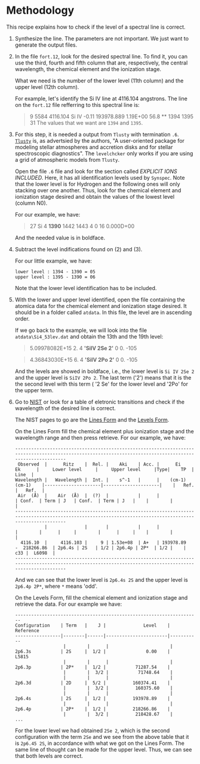 # Methodology

This recipe explains how to check if the level of a spectral line is correct.

1. Synthesize the line. The parameters are not important. We just want to
   generate the output files.

2. In the file `fort.12`, look for the desired spectral line. To find it, you
   can use the third, fourth and fifth column that are, respectively, the
   central wavelength, the chemical element and the ionization stage.

   What we need is the number of the lower level (11th column) and the upper
   level (12th column).

   For example, let's identify the Si IV line at 4116.104 angstrons. The line
   on the `fort.12` file refferring to this spectral line is:

   >9   5584  4116.104   Si  IV   -0.11  193978.889   1.19E+00    56.8   ** 1394 1395   31
   The values that we want are `1394` and `1395`.


3. For this step, it is needed a output from `Tlusty` with termination `.6`.
   [`Tlusty`](http://nova.astro.umd.edu/) is, as advertsied by the authors,
   "A user-oriented package for modeling stellar atmospheres and accretion
   disks and for stellar spectroscopic diagnostics". The `levelchcker` only
   works if you are using a grid of atmospheric models from `Tlusty`.

   Open the file `.6` file and look for the section called
   *EXPLICIT IONS INCLUDED*. Here, it has all identification levels used by
   `Synspec`. Note that the lower level is for Hydrogen  and the following ones
   will only stacking over one another. Thus, look for the chemical element and
   ionization stage desired and obtain the values of the lowest level (column
   N0).

   For our example, we have:

   >27  Si 4  **1390**  1442  1443     4     0    16      0.000D+00

   And the needed value is in boldface.

4. Subtract the level indifications found on (2) and (3).

   For our little example, we have:

   ```
   lower level : 1394 - 1390 = 05
   upper level : 1395 - 1390 = 06
   ```

   Note that the lower level identification has to be included.

5. With the lower and upper level identified, open the file containing the
   atomica data for the chemical element and ionization stage desired.
   It should be in a folder called `atdata`. In this file, the level are in
   ascending order.

   If we go back to the example, we will look into the file
   `atdata\Si4_53lev.dat` and obtain the 13th and the 19th level:

   > 5.09978082E+15      2.    4 **'SiIV 2Se 2'**  0   0.  -105

   > 4.36843030E+15      6.    4 **'SiIV 2Po 2'**  0   0.  -105

   And the levels are showed in boldface, i.e., the lower level is
   `Si IV 2Se 2` and the upper level is `SiIV 2Po 2`. The last term ('2') means
   that it is the the second level with this term ( '2 Se' for the lower
   level and '2Po' for the upper term.

6. Go to [NIST](http://www.nist.gov/) or look for a table of eletronic
   transitions and check if the wavelength of the desired line is correct.

   The NIST pages to go are the
   [Lines Form](http://physics.nist.gov/PhysRefData/ASD/lines_form.html)
   and the
   [Levels Form](http://physics.nist.gov/PhysRefData/ASD/levels_form.html).

   On the Lines Form fill the chemical element plus ionization stage and
   the wavelength range and then press retrieve. For our example, we have:
   ```
   ---------------------------------------------------------------------------------------------------------------------------------------------------------
    Observed  |      Ritz    |  Rel. |    Aki    | Acc. |      Ei           Ek      |     Lower level     |     Upper level     |Type|    TP  |   Line  |
   Wavelength |   Wavelength |  Int. |    s^-1   |      |    (cm-1)       (cm-1)    |---------------------|---------------------|    |   Ref. |   Ref.  |
    Air  (Å)  |    Air  (Å)  |  (?)  |           |      |                           | Conf.  | Term | J   | Conf.  | Term | J   |    |        |         |
   ---------------------------------------------------------------------------------------------------------------------------------------------------------
              |              |       |           |      |                           |        |      |     |        |      |     |    |        |         |
     4116.10  |     4116.103 |     9 | 1.53e+08  | A+   | 193978.89   -  218266.86  | 2p6.4s | 2S   | 1/2 | 2p6.4p | 2P*  | 1/2 |    |    c33 |  L6098  |
   ---------------------------------------------------------------------------------------------------------------------------------------------------------
   ```

   And we can see that the lower level is `2p6.4s 2S` and the upper level is
   `2p6.4p 2P*`, where `*` means 'odd'.

   On the Levels Form, fill the chemical element and ionization stage and retrieve
   the data. For our example we have:
   ```
   ---------------------------------------------------------------------
   Configuration    | Term   |    J |              Level    | Reference
   -----------------|--------|------|-----------------------|-----------
                     |        |      |                       |
   2p6.3s           | 2S     |  1/2 |               0.00    |     L5815
                     |        |      |                       |
   2p6.3p           | 2P*    |  1/2 |           71287.54    |
                     |        |  3/2 |           71748.64    |
                     |        |      |                       |
   2p6.3d           | 2D     |  5/2 |          160374.41    |
                     |        |  3/2 |          160375.60    |
                     |        |      |                       |
   2p6.4s           | 2S     |  1/2 |          193978.89    |
                     |        |      |                       |
   2p6.4p           | 2P*    |  1/2 |          218266.86    |
                     |        |  3/2 |          218428.67    |
   ...
   ```

   For the lower level we had obtained `2Se 2`, which is the second configuration
   with the term `2Se` and we see from the above table that it is `2p6.45 2S`,
   in accordance with what we got on the Lines Form. The same line of thought
   can be made for the upper level. Thus, we can see that both levels are correct.


